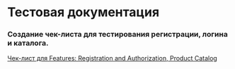 # Тестовая документация

###  Создание чек-листа для тестирования регистрации, логина и каталога.

[Чек-лист для Features: Registration and Authorization, Product Catalog](https://docs.google.com/spreadsheets/d/1V7aUP8peXz4YDLcZsnVQDTo2Gvb38ANTgZfZQ_5ApeA/edit?usp=sharing)

